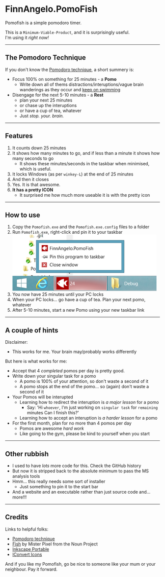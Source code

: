 FinnAngelo.PomoFish
===================

Pomofish is a simple pomodoro timer.

This is a `Minimum-Viable-Product`, and it is surprisingly useful.  
I'm using it _right now!_

----------------------
The Pomodoro Technique
----------------------

If you don't know the [Pomodoro technique](http://pomodorotechnique.com/), 
    a short summery is:

* Focus 100% on something for 25 minutes - a **Pomo**
    * Write down all of thems distractions/interuptions/vague brain wanderings 
        as they occur and [keep on swimming](https://www.youtube.com/watch?v=0Hkn-LSh7es)
* Disengage for the next 5-10 minutes - a **Rest**
    * plan your next 25 minutes
    * or chase up the interuptions
    * or have a cup of tea, whatever
    * Just _stop. your. brain._

--------
Features
--------

01. It counts down 25 minutes
02. It shows how many minutes to go, and if less than a minute it 
    shows how many seconds to go
    * It shows these minutes/seconds in the taskbar when minimised, 
        which is useful.
03. It locks Windows (as per `winkey-L`) at the end of 25 minutes
04. And then it closes
05. Yes. It is that awesome.
06. **It has a pretty ICON**
    * It surprised me how much more useable it is with the pretty icon

----------
How to use
----------

01. Copy the `Pomofish.exe` and the `Pomofish.exe.config` files to a folder
02. Run `Pomofish.exe`, right-click and pin it to your taskbar
    ![Pin to toolbar on right-click](Resources/Toolbar.png)
03. You now have 25 minutes until your PC locks
04. When your PC locks... go have a cup of tea. Plan your next pomo, 
    whatever
05. After 5-10 minutes, start a new Pomo using your new taskbar link

-----------------
A couple of hints
-----------------

Disclaimer:

* This works for me. Your brain may/probably works differently

But here is what works for me:

* Accept that 4 _completed_ pomos per day is pretty good.
* Write down your singular task for a pomo
    * A pomo is 100% of your attention, so don't waste a second of it
    * A pomo stops at the end of the pomo... so (again) don't waste a 
        second of it
* Your Pomos will be interupted
    * Learning how to redirect the interuption is _a major lesson_ for a pomo
        * Say: 'Hi `whoever`, I'm just working on `singular task` for `remaining` minutes
            Can I finish this?'
    * Learning how to accept an interuption is _a harder lesson_ for a pomo
* For the first month, plan for no more than 4 pomos per day
    * Pomos are awesome _hard work_
    * Like going to the gym, please be kind to yourself when you start

-------------
Other rubbish
-------------

* I used to have _lots_ more code for this. Check the GitHub history
* But now it is stripped back to the absolute minimum to pass the MS analysis tools
* Hmm... this really needs some sort of installer
    * Just something to pin it to the start bar
* And a website and an executable rather than just source code and... more!!!

-------
Credits
-------

Links to helpful folks:

* [Pomodoro technique](http://pomodorotechnique.com/)
* [Fish](https://thenounproject.com/term/fish/35592/) by Mister Pixel from the Noun Project
* [Inkscape Portable]()
* [IConvert Icons](https://iconverticons.com/online/)

And if you like my Pomofish, go be nice to someone like your mum or your neighbour. Pay it forward.